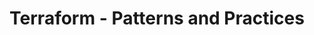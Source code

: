 ---
title: "Terraform - Patterns and Practices"
linkTitle: "Terraform"
weight: 1
draft: false
description: |
  Terraform patterns and practice guidelines on how to write CI PE and community best practice Terraform code.
---